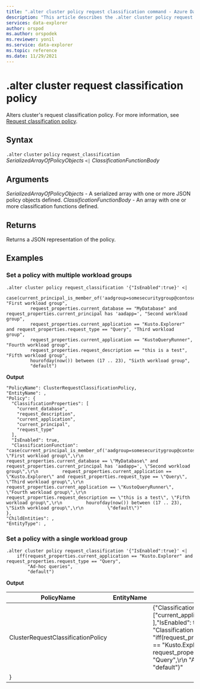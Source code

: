 ```yaml
---
title: ".alter cluster policy request classification command - Azure Data Explorer"
description: "This article describes the .alter cluster policy request classification command in Azure Data Explorer."
services: data-explorer
author: orspod
ms.author: orspodek
ms.reviewer: yonil
ms.service: data-explorer
ms.topic: reference
ms.date: 11/29/2021
---
```

# .alter cluster request classification policy

Alters cluster's request classification policy. For more information, see [Request classification policy](request-classification-policy.md).

## Syntax

`.alter` `cluster` `policy` `request_classification` *SerializedArrayOfPolicyObjects*  `<|` *ClassificationFunctionBody*

## Arguments

*SerializedArrayOfPolicyObjects* - A serialized array with one or more JSON policy objects defined.
*ClassificationFunctionBody* - An array with one or more classification functions defined.

## Returns

Returns a JSON representation of the policy.

## Examples

### Set a policy with multiple workload groups

```kusto
.alter cluster policy request_classification '{"IsEnabled":true}' <|
    case(current_principal_is_member_of('aadgroup=somesecuritygroup@contoso.com'), "First workload group",
         request_properties.current_database == "MyDatabase" and request_properties.current_principal has 'aadapp=', "Second workload group",
         request_properties.current_application == "Kusto.Explorer" and request_properties.request_type == "Query", "Third workload group",
         request_properties.current_application == "KustoQueryRunner", "Fourth workload group",
         request_properties.request_description == "this is a test", "Fifth workload group",
         hourofday(now()) between (17 .. 23), "Sixth workload group",
         "default")
```

**Output**

```kusto
"PolicyName": ClusterRequestClassificationPolicy,
"EntityName": ,
"Policy": {
  "ClassificationProperties": [
    "current_database",
    "request_description",
    "current_application",
    "current_principal",
    "request_type"
  ],
  "IsEnabled": true,
  "ClassificationFunction": "case(current_principal_is_member_of('aadgroup=somesecuritygroup@contoso.com'), \"First workload group\",\r\n         request_properties.current_database == \"MyDatabase\" and request_properties.current_principal has 'aadapp=', \"Second workload group\",\r\n         request_properties.current_application == \"Kusto.Explorer\" and request_properties.request_type == \"Query\", \"Third workload group\",\r\n         request_properties.current_application == \"KustoQueryRunner\", \"Fourth workload group\",\r\n         request_properties.request_description == \"this is a test\", \"Fifth workload group\",\r\n         hourofday(now()) between (17 .. 23), \"Sixth workload group\",\r\n         \"default\")"
},
"ChildEntities": ,
"EntityType": ,

```

### Set a policy with a single workload group

```kusto
.alter cluster policy request_classification '{"IsEnabled":true}' <|
    iff(request_properties.current_application == "Kusto.Explorer" and request_properties.request_type == "Query",
        "Ad-hoc queries",
        "default")
```

**Output**

|PolicyName|EntityName|Policy|ChildEntities|EntityType|
|---|---|---|---|---|
|ClusterRequestClassificationPolicy| |{"ClassificationProperties": ["current_application",  "request_type" ],"IsEnabled": true, "ClassificationFunction": "iff(request_properties.current_application == \"Kusto.Explorer\" and request_properties.request_type == \"Query\",\r\n        \"Ad-hoc queries\",\r\n        \"default\")"
}| | |

